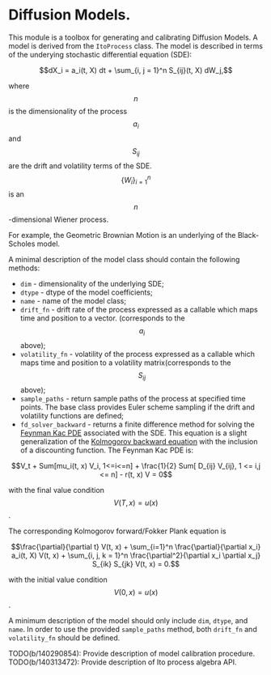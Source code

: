 # Diffusion Models.

This module is a toolbox for generating and calibrating Diffusion
Models. A model is derived from the ```ItoProcess``` class. The model is
described in terms of the underying stochastic differential equation (SDE):

$$dX_i = a_i(t, X) dt + \sum_{i, j = 1}^n S_{ij}(t, X) dW_j,$$

where $$n$$ is the dimensionality of the process $$a_i$$ and $$S_{ij}$$ are the
drift and volatility terms of the SDE. $$\{ W_i \}_{i=1}^n$$ is an
$$n$$-dimensional Wiener process.

For example, the Geometric Brownian Motion is an underlying of the Black-Scholes
model.

A minimal description of the model class should contain the following methods:

  *   ```dim``` - dimensionality of the underlying SDE;
  *   ```dtype``` - dtype of the model coefficients;
  *   ```name``` - name of the model class;
  *   ```drift_fn``` - drift rate of the process expressed as a callable
    which maps time and position to a vector. (corresponds to the $$a_i$$ above);
  *   ```volatility_fn``` - volatility of the process expressed as a callable
    which maps time and position to a volatility matrix(corresponds to the $$S_{ij}$$ above);
  *   ```sample_paths``` - return sample paths of the process at specified time
  points. The base class provides Euler scheme sampling if the drift and
  volatility functions are defined;
  * ```fd_solver_backward``` - returns a finite difference method for solving
  the [Feynman Kac PDE](https://en.wikipedia.org/wiki/Feynman%E2%80%93Kac_formula)
  associated with the SDE. This equation is a slight generalization of the
  [Kolmogorov backward equation](https://en.wikipedia.org/wiki/Kolmogorov_backward_equations_(diffusion))
  with the inclusion of a discounting function. The Feynman Kac PDE is:

  $$V_t + Sum[mu_i(t, x) V_i, 1<=i<=n] + \frac{1}{2} Sum[ D_{ij} V_{ij}, 1 <= i,j <= n] - r(t, x) V = 0$$

  with the final value condition $$V(T, x) = u(x)$$.

  The corresponding Kolmogorov forward/Fokker Plank equation  is

  $$\frac{\partial}{\partial t} V(t, x) +  \sum_{i=1}^n \frac{\partial}{\partial x_i}  a_i(t, X) V(t, x) + \sum_{i, j, k = 1}^n \frac{\partial^2}{\partial x_i \partial x_j} S_{ik} S_{jk} V(t, x) = 0.$$

  with the initial value condition $$V(0, x) = u(x)$$.

  A minimum description of the model should only include ```dim```, ```dtype```,
  and ```name```. In order to use the provided ```sample_paths``` method,
  both ```drift_fn``` and ```volatility_fn``` should be defined.


TODO(b/140290854): Provide description of model calibration procedure.
TODO(b/140313472): Provide description of Ito process algebra API.
